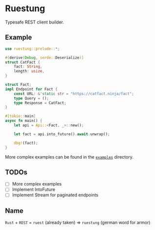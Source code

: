# Ruestung

Typesafe REST client builder.

## Example

```rust
use ruestung::prelude::*;

#[derive(Debug, serde::Deserialize)]
struct CatFact {
    fact: String,
    length: usize,
}

struct Fact;
impl Endpoint for Fact {
    const URL: &'static str = "https://catfact.ninja/fact";
    type Query = ();
    type Response = CatFact;
}

#[tokio::main]
async fn main() {
    let api = Api::<Fact, _>::new();

    let fact = api.into_future().await.unwrap();

    dbg!(fact);
}
```

More complex examples can be found in the [`examples`](./examples) directory.

## TODOs

- [ ] More complex examples
- [ ] Implement IntoFuture
- [ ] Implement Stream for paginated endpoints

## Name

`Rust` + `REST` = `ruest` (already taken) => `ruestung` (german word for armor)
